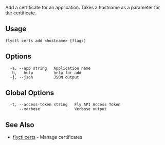 Add a certificate for an application. Takes a hostname
as a parameter for the certificate.

## Usage
~~~
flyctl certs add <hostname> [flags]
~~~

## Options

~~~
  -a, --app string   Application name
  -h, --help         help for add
  -j, --json         JSON output
~~~

## Global Options

~~~
  -t, --access-token string   Fly API Access Token
      --verbose               Verbose output
~~~

## See Also

* [flyctl certs](/docs/flyctl/certs/)	 - Manage certificates

